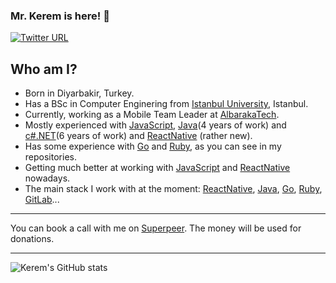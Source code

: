 ### Mr. Kerem is here! 👋 

[![Twitter URL](https://img.shields.io/twitter/url/https/twitter.com/keremoge.svg?style=social&label=Follow%20%40keremoge)](https://twitter.com/keremoge)


## Who am I?

- Born in Diyarbakir, Turkey.
- Has a BSc in Computer Enginering from [Istanbul University][ist_uni], Istanbul.
- Currently, working as a Mobile Team Leader at [AlbarakaTech][albarakatech].
- Mostly experienced with [JavaScript][javascript], [Java][java](4 years of work) and [c#.NET][cNet](6 years of work) and [ReactNative][reactnative] (rather new). 
- Has some experience with [Go][go] and [Ruby][ruby], as you can see in my repositories.
- Getting much better at working with [JavaScript][javascript] and [ReactNative][reactnative] nowadays. 
- The main stack I work with at the moment: [ReactNative][reactnative], [Java][java], [Go][go], [Ruby][ruby], [GitLab][gitlab]...

----

You can book a call with me on [Superpeer][superpeer]. The money will be used for donations. 

----

![Kerem's GitHub stats](https://github-readme-stats.vercel.app/api?username=keremoge&hide=contribs,prs&count_private=true&show_icons=true&theme=dark)

[ist_uni]: https://www.istanbul.edu.tr
[albarakatech]: https://www.albarakatech.com
[javascript]: https://www.javascript.org
[java]: https://www.java.com
[reactnative]: https://reactnative.dev/
[go]: https://go.dev/
[cNet]: https://docs.microsoft.com/en-us/dotnet/csharp/
[gitlab]: https://gitlab.com
[superpeer]: https://superpeer.com/oge
[ruby]: https://www.ruby-lang.org/
